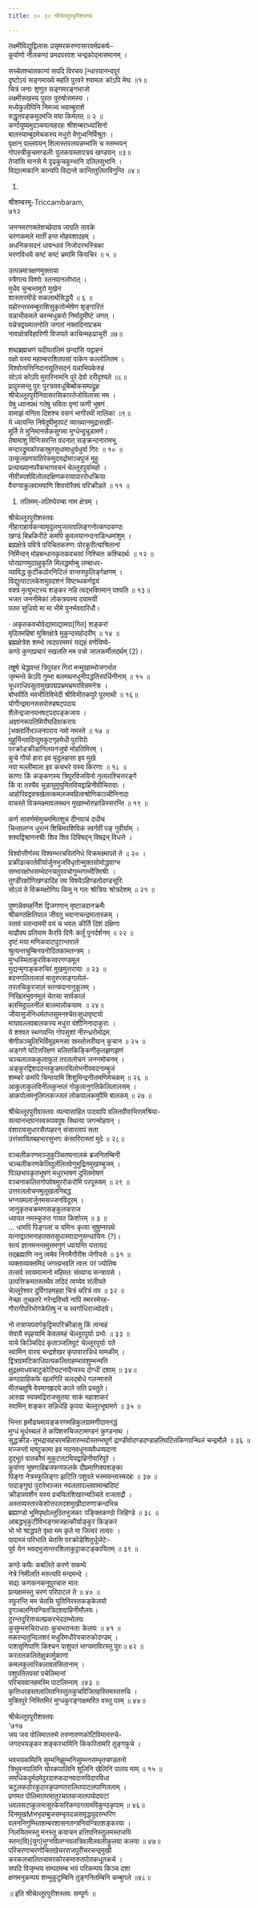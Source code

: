```yaml
---
title: ३० ३० श्रीचेल्लूरपुरीशस्तवः

---
```

 लक्ष्मीविद्युद्विलासः प्रसृमरकरुणासारवर्मप्रकर्षः-  
कुर्वाणो नीलकण्ठं प्रमदपरवश चन्द्रकोद्भासमानम् ।  

सच्चेतश्चातकानां सपदि विरचय [न्धारयानन्दपूरं  
दृष्टोऽयं सङ्गमाख्ये महति पुरवरे श्यामलः कोऽपि मेघः ॥१॥  
चित्रं जनाः शृणुत सङ्गमरङ्गभाजो  
लक्ष्मीसखस्य पुरतः पुरुषोत्तमस्य ।  
मध्येकुलीपिनि निमज्य भवाम्बुराशे  
रुद्धृतपङ्कमुदमजि मया किमेतत् ॥ २ ॥  
कर्णायुष्यमुदञ्चयत्यहरहः श्रीशम्बराध्यासिनो  
बालस्याम्बुदमेचकस्य मधुरो वेणुध्वनिर्विश्रुतः ।  
वृक्षान् पल्लवयन् शिलास्तरलयन्नम्भांसि च स्तम्भयन्  
गोपस्त्रीकुचमण्डलीः पुलकयस्तापत्रयं खण्डयन् ॥३॥  
तेजांसि मानसे मे दृढकुचकुम्भानि दलितसुभानि ।  
विद्यात्मकानि कान्यपि विद्यन्ते कान्तितुलितविगुन्ति ॥४॥  

1.  
श्रीशम्बरमू-Triccambaram,  
७१२  

जननमरणक्लेशच्छेदाय जाग्रति तावके  
चरणकमले मातीं हन्त मोहवशादहम् ।  
अधनिकसदनं धावन्धावं निजोदरभस्त्रिका  
भरणविधये कष्टं कष्टं भ्रमामि कियचिर ॥ ५ ॥  

उत्पन्नमात्रक्षणमुक्ताया  
स्त्रैणत्य विष्णोः स्तनपानलोभात् ।  
मुधैव चुन्बन्तमुरो मुखेन  
शास्तारमीडे सकलार्थसिद्धयै ॥ ६ ॥  
यहोरन्तरमम्बुराशिसुकृतोन्मेषेण शृङ्गारितं  
यन्नाभीकमले चरन्मधुकरो निर्मादुमीष्टे जगत् ।  
यन्नेत्रद्वयमातनोति जगतां नक्तदिनाप्रक्रम  
नावाक्षेत्रविहारिणी विजयते काचिन्महःप्राचुरी ॥७॥  

शब्दब्रह्मचणं यदीयतलिमं छन्दांसि यद्वाहनं  
वक्षो यस्य महाम्बराशितपसां पाकेन कल्लोलितम ।  
विश्वोत्पत्तिनिदानसूतिसदनं यन्नाभिपकेरुहं  
सोऽयं कोऽपि मुरारिनामनि पुरे देवो दरीदृश्यते ॥८॥  
प्रादुस्सन्तु पुरः पुरत्रयवधूबिब्बोकसम्पद्रुहः  
श्रीचेल्लूरपुरीनिवासरसिकारतेजोविलासा मम ।  
येषु ध्यानपथं गतेषु भविता वृणां फणी भूषणं .  
वामाझं वनिता दिशश्च वसनं भागीरथी मालिका ॥९॥  
ये ध्यायन्ति निषेदुषीमुपपटं व्याख्यानमुद्रासखीं-  
मूर्ति ते मुनिमानसैकसुगमा मुग्धेन्दुचूडामणे।  
तेषामाशु विनिःसरन्ति वदनात् सङ्क्रन्दनारामभू  
मन्दारद्रुमकोरकस्रुतसुधामाधुर्यधुर्या गिरः ॥ १० ॥  
उत्कूलप्रणयातिरेकमुदयद्रोमाञ्चपुजं मुहुः  
प्रत्याख्यानपरैकभागवचनं चेल्लूरपुर्यामहो ।  
नीवीस्पर्शविलोलदक्षिणकरव्यापाररोधक्रिया  
वैयग्याकुलवामपाणि शिवयोरैक्यं परिक्रीडते ॥ ११ ॥  

1. तलिमम्-तलिप्पेरम्बा नाम क्षेत्रम् ।  

श्रीचेल्लूरपुरीशस्तवः  
नीहाराहार्यकन्यामृदुलभुजलतालिङ्गनोत्कण्ठकण्ठः  
खण्डं बिभ्रकिरीटे कमपि कुवलयानन्दनाडिन्धमांशुम् ।  
ब्रह्मक्षेत्रे पवित्रे परिचितकरुणः पोरकुरीत्याश्रितानां  
निर्मिन्दन् मोहबन्धानकृतकवचसां निश्चितः कश्चिदर्थः ॥ १२ ॥  
घोरघ्राणमुदग्रहुकृति मिलद्धर्माम्बु लम्बाधर-  
व्याविद्ध कुटीकठोरनिटिलं वान्तस्फुलिङ्गेक्षणम् ।  
विद्युत्पाटलकेशमुग्रदशनं विष्टब्धकर्णद्वयं  
वक्त्रं मृत्युभटस्य शङ्कर नहि त्वद्भक्तिमान् पश्यति ॥ १३॥  
भजत जननीमेकां लोकत्रयस्य दयामयीं  
पतत सुधियो मा मा भीमे पुनर्भववारिधौ।  

· अकृतकवचोवेद्यामाद्यामपा[गित] शङ्करां  
मृदितमहिषां मुक्तिक्षेत्रे मुकुन्दसहोदरीम् ॥ १४ ॥  
ब्रह्मक्षेत्रेश शम्भो त्वदपरममरं यद्यहं वर्णयिष्ये-  
कण्ठे कुण्ठप्रचारं स्खलति मम वचो जालकर्मीलदर्थम् (2)।  

तष्ट्रषे चेद्धवन्तं त्रिपुरहर गिरां मन्मुखाम्भोजगर्भात  
जृम्भन्ते केऽपि गुम्भा बलमथनधुनीपद्धतिस्पर्धिनीनाम् ॥ १५ ॥  
भूधराधिपसुतामुखपद्मप्रभ्रमभ्रमरविन्रमनेत्रः ।  
बोभवीति भवभीतिविभेदी श्रीविभीतकपुरे पुरमाथी ॥ १६॥  
योगीन्द्रमानससरोरुहषट्पदाय  
शैलेन्द्रजानयनषट्पदपङ्कजाय ।  
अज्ञानरूपतिमिरौघदिवाकराय  
[भक्तार्तिभञ्जनपराय नमो नमस्ते ॥ १७ ॥  
मुहुर्भिन्तादिन्दुमकुटगृहमेधी पुररिपोः  
परक्रोडक्रीडानिलयनजुषो मोहतिमिरम् ।  
कुचे गौर्या हारा इव मृदुलहासा इव मुखे  
नवा मल्लीमाला इव कचभरे यस्य किरणाः ॥ १८ ॥  
काणाः किं कङ्कणस्य त्रिपुरविजयिनो नृत्यतश्चित्तरङ्गे  
किं वा तस्यैव चूडाघुमुघुमितवियद्वाहिनीवीचिरावाः ।  
आहोरिवद्वक्त्रखेलत्कमलजमहिलाश्रोणिकाञ्चीनिनादा  
वाचस्ते विक्रमक्ष्मावलमथन मुखाम्भोरुहान्निस्सरन्ति ॥ १९ ॥  


कर्ण सावर्णमोमुचममितशुच दीनवाचं दधीच  
चिन्तालग्न धुरत्नं शिबिमपशिविकं स्वर्गवीं पङ् गुवीर्याम् ।  
शश्वद्विश्राणनश्रीः शिव शिव दिविषद्न् विषद्रन् विधत्ते ।  

विश्वोत्तीर्णस्य विश्वम्भरचरितनिधे विक्रमक्ष्मापते ते ॥ २० ।  
प्रक्रीडत्कार्तवीर्यार्जुनभुजविधृतोन्मुक्तसोमोद्धवाग्भ  
सम्भारक्षोभसम्भेदनचतुरवचोगुम्भगम्भीरिमश्रीः ।  
तुण्डीरक्षोणिखण्डादिह तव विषयेऽहिण्डतोदण्डसूरिः  
सोऽयं ते विक्रमक्षोणिप किमु न गतः श्रोत्रियः श्रोत्रदेशम् ॥ २१ ॥  

पुष्णन्नेवमहर्निशं द्विजगणान् मृष्टान्नदानक्रमैः  
श्रीकण्ठक्षितिपाल जीवतु भवानाचन्द्रमातारकम् ।  
स्तावं स्तान्दममी वयं च भवतः कीर्ति दिशं दक्षिणा  
माढौक्य प्रतियाम कैरपि दिनैः कर्तुं पुनर्दर्शनम् ॥ २२ ॥  
दृष्टं मया मणिकवाटपुटान्तराले  
श्रुत्यन्तचुम्बिनयनोदितकामतन्त्रम् ।  
मुग्धस्मिताकुरविकरवरगण्डमूल  
मुद्यन्मृगाङ्करुचिरं मुखमुत्तरायाः ॥ २३ ॥  
बदनगलितलालं मातुरुत्सङ्गलोलं-  
तरलचिकुरजालं स्तन्यपानानुकूलम् ।  
निखिलभुवनमूलं चेतसा सार्वकालं  
बलभिदुपलनीलं बालमालोकयामः ॥ २४॥  
जीयासुर्जनिधर्मतप्तसुमनश्चेतःसुधावृष्टयो  
मायावल्लवबालकस्य मधुरा वंशीनिनादाकुराः ।  
ये शश्वत स्थगयन्ति गोपसुशां नीरन्ध्ररोमोद्रम.  
श्रेणीकञ्चुलिभिर्विमूढमनसा स्रस्तोत्तरीयान् कुचान ॥ २५ ॥  
अङ्गणे घटितरिक्षणं चलितकिङ्किणीकृतझणझणं  
चञ्चलालककुलाफुलं तरललोचनं जननमोचनम् ।  
अङ्कुरद्विशददन्तकुडमलविलोभनीयवदनाम्बुजं  
शम्म्बरे कमपि चिन्तयामि शिशुमिन्द्रनीलमणिमेचकम् ॥ २६ ॥  
आकुलाकुलविनीलकुन्तलं गोकुलानुगतिकेलिलालसम् ।  
आकपोलमनुलिप्तकज्जलं लोकपालकमुपैमि बालकम् ॥ २७ ॥  

श्रीचेल्लूरपुरीवास्तवः व्यत्यासाहित पादयापि वलितग्रीवाभिरामश्रिया-  
सत्यानन्दघनस्वरूपवपुषः स्थित्या जगन्मोहयन् ।  
वंशारावसुधारसैरपहरन् संसारतापं सता  
उत्तंसायितबहभारसुभगः कंसारिरास्तां मुदे ॥ २८॥  

वञ्चलीकरणमञ्जुकुञ्चितघनालकं ब्रजनितम्बिनी  
चञ्चलीकरणकेलिदुर्ललितवेणुमुद्रितमुखाम्बुजम् ।  
पिञ्छभारकृतभूषणं मधुरभाषण दुरितमोषणं  
वञ्चनाकलितगोपवेषमुररोकरोमि परपूरूषम् ॥ २९ ॥  
उत्तरललोचनमुलूखलनिबद्ध  
भग्नयमलार्जुनमसज्जनविदूरम् ।  
जानुकृतचक्रमणसङ्कुलकराज  
ध्यायत नमस्कुरुत गायत किशोरम् ॥ ३ ॥  
... धामपि पिङ्गलां च यमिनः कृत्वा सुषुम्नापथे  
यत्नाद्वातमनाहतसतसुधास्वादानुसन्धायिनः (?)।  
सत्यं ज्ञानमनन्तमुत्तमगुणं ध्यायन्ति यत्तत्पदं  
तद्ब्रह्माणि ननु त्वमेव निगमैगौरीश जेगीयसे ॥ ३१ ॥  
व्यक्ताव्यक्तमिदं जगत्प्रभवति त्वत्तः परं ज्योतिषः  
तत्सर्व स्वयमात्मनो महिमतः संव्याप्य सन्त्रायसे ।  
उत्पत्तिक्रमतस्तथैव तदिदं त्वय्येव संलीयते  
चेल्लूरेश्वर दुर्विगाहमहहा चित्रं चरित्रं तव ॥ ३२ ॥  
नेच्छा तुच्छतरे नरेन्द्रविभवे नापि स्मरस्मेरह-  
गौरागीपरिभोगकेलिषु न च स्वर्गाधिराज्योदये।  

नो तत्राप्यपवर्गकुट्टिमपरिक्रीडासु किं त्वन्वहं  
सेवायै स्पृहयामि केवलमहं चेल्लूरपुर्याः प्रभोः ॥ ३३ ॥  
याचे किञ्चिदिदं कृताञ्जलिपुटं चेल्लूरपुर्याः पते  
स्वामिन् वारय चन्द्रशेखर कृपावारान्निधे मामकीम् ।  
द्वित्रग्रामटिकाधिपत्यकलिताहम्भावशुम्भन्मति  
क्षुद्रक्ष्माधवचाटुकोटिघटनादैन्यस्य दोग्धीं दशाम् ॥ ३४॥  
कण्ठग्राहिकफे खलगिरि चलद्बोधे गलन्मारुते  
मीलचक्षुषि वेपमानहृदये काले सति प्रस्तुते।  
आरुह्म स्वयमद्रिराजसुतया साकं महाशाकरं  
स्वामिन् शङ्कर सन्निधेहि कृपया चेल्लूरभूषामणे ॥ ३५ ॥  


भिन्ता हृमौढ्यमायङ्करणमहिकुलग्रामणीदामनद्धं  
मुग्धं मूर्धस्थलं ते कपिशरुचिजटामण्डनं कुण्डनाथ ।  
सुद्धक्रीड-सुभद्रासहचरमहितारम्भदोस्तम्भघूर्ण द्राण्डीवोदण्डदण्डाहतिघटितकिणग्रन्थिलं चन्द्रमौले ॥ ३६ ॥  
मज्जन्तो माष्टुकामा इव नदनवधूनव्यवैधव्यदाना  
दुद्भूतं पातकौघं मुकुटतटवियद्वाहिनीवारिपूरे ।  
कुर्वाणा भूषणाहिब्रजफणफलके दीप्रमाणिक्यशङ्का  
पिङ्गा नेत्रस्फुलिङ्गा झटिति पशुपते भस्मयन्त्वस्मदहः ॥ ३७ ॥  
पादाङ्गुष्ठं पुरारेभञ्जत नवलतापल्लवामान्म्रदिष्टं  
क्रीडास्पर्शेन यस्य प्रचयितशिखरन्यञ्चिते राजताद्रौ ।  
अस्तव्यस्तारकेशोत्तरलदशमुखीदारुणाक्रन्दभिन्न  
ब्रह्माण्डो भूमिपृष्ठोल्लुठितभुजकाः पङ्क्तिकण्ठो जिहिण्डे ॥ ३८ ॥  
आबद्धभृकुटीविभङ्गमजहत्कौर्याङ्कुरं किङ्करं  
भो भो श्राद्धपते वृथा मम कृते मा जित्वरं तत्वरः ।  
पादाब्जं परिभाति चेतसि परक्रोडेशितुर्धूर्जटेः-  
पूर्व येन भवद्भुजान्तरशिलाकुट्टाकटङ्कायितम् ॥ ३९ ॥  

कण्ठे कफैः कबलिते करणे सकम्पे  
नेत्रे निमीलति मरुत्यपि मन्दमन्दे ।  
सद्यः कणकनकनूपुरचारु मातः  
प्रत्यक्षमस्तु चरणं परिपाटलं ते ॥ ४० ॥  
स्फुरन्ति मम चेतसि युतिनिरस्तकङ्केलयो  
दृगञ्चलनियन्त्रितत्रिदशवाहिनीमौलयः।  
दुरन्तदुरिताचलप्रकरभेददम्भोलयः  
कुसुम्भरुचिराधराः कुचभरानताः केलयः ॥ ४१ ॥  
मकरन्दतुन्दिलशरं मधुरिमधौरेयचारुकोदण्डम् ।  
पाशसृणिपाणि किश्चन पाशुपतं भाग्यमाविरस्तु पुरः॥ ४२ ॥  
करतलकलितेक्षुकार्मुकाणां  
कमलकुलारिकलावतंसितानाम् ।  
पशुपतितपसां पचेलिमानां  
परिचयवानहमस्मि पाटलिम्नाम् ॥४३ ॥  
कृत्तिधरहस्तलालितनिस्तुलकुचविजितहस्तिमस्तरुचि ।  
मुक्तिपुरे निस्तिमिरं मुग्धकुरङ्गाक्षमरित वस्तु परम् ॥ ४४॥  

श्रीचेल्लूरपुरीशस्तवः  
'७१७  
जय जय पोलिमातरुमे तरुणारुणकोटिविमानरुचे-  
जगदभयङ्कर शङ्करभामिनि किकरितामरि तुङ्गफुचे ।  

भवभयकम्पिनि सुम्भनिझुम्भनिसुम्भनसम्भृतचण्डतनो  
त्रिभुवनपालिनि घोरकपालिनि शूलिनि खेलिनि पालय माम् ॥ १५ ॥  
समधिकदुर्मदमेदुरदारुकदानवदारुविदारविधा  
चटुलकठोरकुठारकृपाणतरालितपाटलपाणितलाम् ।  
प्रणमत पोलिमातरमातुरचातकजातपयोदघटां  
धवलसटाकुलभासुरकेसरिकण्ठगतामविकुण्ठकृपाम् ॥ ४६॥  
दिनमुखMभभृदम्बुजसम्भृतदअसमृद्ध्युदरम्भरिग  
वलननिगुम्भितशम्बरशासनतन्त्रनियन्त्रितशङ्करया ।  
निलयितमस्तु मनस्तु कयाचन हत्तिपनिस्तुलमस्तजयि  
स्तन(वि)[युग]भुग्नविलग्नवलत्रिवलीलवलीकुलया कलया ॥ ४७॥  
परिचरणाचरणोचितखेचरराजपुरीचरचन्द्रमुखी  
करकलचालितचामरकोरकमारुतपोतकधूतकचे ।  
सपदि विजृम्भय सम्पदमम्ब भयं परिकम्पय किञ्च दशा  
क्षणमनुकम्पय शम्भुकुटुम्बिनि तुङ्गनितम्बिनि कम्बुगले ॥४८॥  

॥ इति श्रीचेल्लूरपुरीशस्तवः सम्पूर्णः ॥  